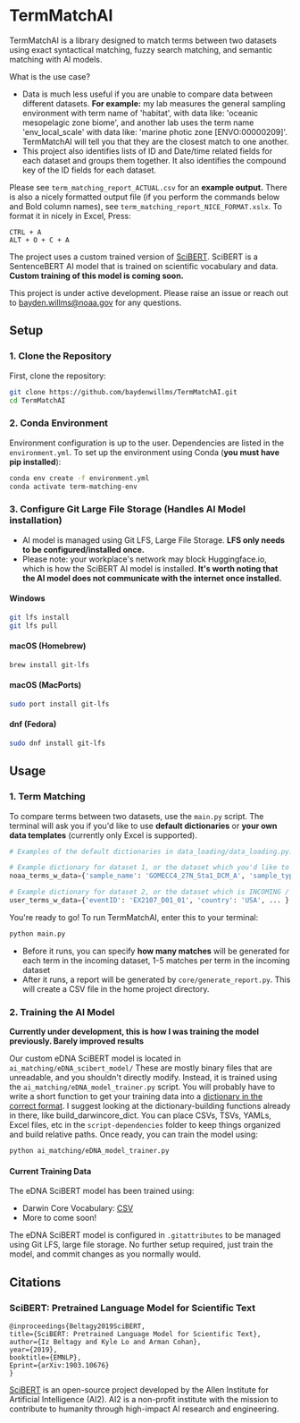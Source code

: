 # TermMatchAI

TermMatchAI is a library designed to match terms between two datasets using exact syntactical matching, fuzzy search matching, and semantic matching with AI models.

What is the use case?
- Data is much less useful if you are unable to compare data between different datasets. __For example:__ my lab measures the general sampling environment with term name of 'habitat', with data like: 'oceanic mesopelagic zone biome', and another lab uses the term name 'env_local_scale' with data like: 'marine photic zone [ENVO:00000209]'. TermMatchAI will tell you that they are the closest match to one another.
- This project also identifies lists of ID and Date/time related fields for each dataset and groups them together. It also identifies the compound key of the ID fields for each dataset.

Please see `term_matching_report_ACTUAL.csv` for an __example output.__ There is also a nicely formatted output file (if you perform the commands below and Bold column names), see `term_matching_report_NICE_FORMAT.xslx`. To format it in nicely in Excel, Press:
```
CTRL + A
ALT + O + C + A
```

The project uses a custom trained version of [SciBERT](#citations). SciBERT is a SentenceBERT AI model that is trained on scientific vocabulary and data. __Custom training of this model is coming soon.__

<!-- The model used in this repo, [eDNA_scibert_model](#Training-the-AI-Model), is SciBERT with custom training from eDNA repositories such as DarwinCore and MIMARKS MIXs. -->

This project is under active development. Please raise an issue or reach out to bayden.willms@noaa.gov for any questions.

## Setup

### 1. Clone the Repository
First, clone the repository:
```bash
git clone https://github.com/baydenwillms/TermMatchAI.git
cd TermMatchAI
```

### 2. Conda Environment
Environment configuration is up to the user. Dependencies are listed in the `environment.yml`. To set up the environment using Conda (__you must have pip installed__):

```bash
conda env create -f environment.yml
conda activate term-matching-env
```

### 3. Configure Git Large File Storage (Handles AI Model installation)
<!-- Spacy Installation:
```bash
python -m spacy download en_core_web_lg
``` -->
- AI model is managed using Git LFS, Large File Storage. __LFS only needs to be configured/installed once.__
- Please note: your workplace's network may block Huggingface.io, which is how the SciBERT AI model is installed. __It's worth noting that the AI model does not communicate with the internet once installed.__
#### Windows
```bash
git lfs install
git lfs pull
```
#### macOS (Homebrew)
```bash
brew install git-lfs
```
#### macOS (MacPorts)
```bash
sudo port install git-lfs
```
#### dnf (Fedora)
```bash
sudo dnf install git-lfs
```
## Usage

### 1. Term Matching
To compare terms between two datasets, use the `main.py` script. The terminal will ask you if you'd like to use __default dictionaries__ or __your own data templates__ (currently only Excel is supported). 
```python
# Examples of the default dictionaries in data_loading/data_loading.py:

# Example dictionary for dataset 1, or the dataset which you'd like to match TO
noaa_terms_w_data={'sample_name': 'GOMECC4_27N_Sta1_DCM_A', 'sample_type': 'seawater', ... }

# Example dictionary for dataset 2, or the dataset which is INCOMING / needs to be matched
user_terms_w_data={'eventID': 'EX2107_D01_01', 'country': 'USA', ... }
```
You're ready to go! To run TermMatchAI, enter this to your terminal:
```bash
python main.py
```
- Before it runs, you can specify __how many matches__ will be generated for each term in the incoming dataset, 1-5 matches per term in the incoming dataset
- After it runs, a report will be generated by `core/generate_report.py`. This will create a CSV file in the home project directory.

### 2. Training the AI Model
__Currently under development, this is how I was training the model previously. Barely improved results__

Our custom eDNA SciBERT model is located in `ai_matching/eDNA_scibert_model/`
These are mostly binary files that are unreadable, and you shouldn't directly modify. Instead, it is trained using the `ai_matching/eDNA_model_trainer.py` script. You will probably have to write a short function to get your training data into a [dictionary in the correct format](#Term-comparison). I suggest looking at the dictionary-building functions already in there, like build_darwincore_dict. You can place CSVs, TSVs, YAMLs, Excel files, etc in the `script-dependencies` folder to keep things organized and build relative paths. Once ready, you can train the model using: 
```bash
python ai_matching/eDNA_model_trainer.py
```
#### Current Training Data
The eDNA SciBERT model has been trained using:
- Darwin Core Vocabulary: [CSV](https://github.com/tdwg/dwc/blob/master/vocabulary/term_versions.csv)
- More to come soon!

The eDNA SciBERT model is configured in `.gitattributes` to be managed using Git LFS, large file storage. No further setup required, just train the model, and commit changes as you normally would.

## Citations
### SciBERT: Pretrained Language Model for Scientific Text
```bibtext
@inproceedings{Beltagy2019SciBERT,
title={SciBERT: Pretrained Language Model for Scientific Text},
author={Iz Beltagy and Kyle Lo and Arman Cohan},
year={2019},
booktitle={EMNLP},
Eprint={arXiv:1903.10676}
}
```
[SciBERT](https://github.com/allenai/scibert) is an open-source project developed by the Allen Institute for Artificial Intelligence (AI2). AI2 is a non-profit institute with the mission to contribute to humanity through high-impact AI research and engineering.